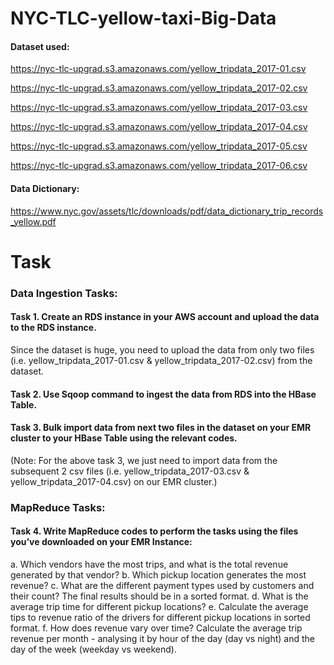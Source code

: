 # NYC-TLC-yellow-taxi-Big-Data



#### Dataset used:
https://nyc-tlc-upgrad.s3.amazonaws.com/yellow_tripdata_2017-01.csv

https://nyc-tlc-upgrad.s3.amazonaws.com/yellow_tripdata_2017-02.csv

https://nyc-tlc-upgrad.s3.amazonaws.com/yellow_tripdata_2017-03.csv

https://nyc-tlc-upgrad.s3.amazonaws.com/yellow_tripdata_2017-04.csv

https://nyc-tlc-upgrad.s3.amazonaws.com/yellow_tripdata_2017-05.csv

https://nyc-tlc-upgrad.s3.amazonaws.com/yellow_tripdata_2017-06.csv

#### Data Dictionary:
https://www.nyc.gov/assets/tlc/downloads/pdf/data_dictionary_trip_records_yellow.pdf

# Task

### Data Ingestion Tasks:

#### Task 1. Create an RDS instance in your AWS account and upload the data to the RDS instance.
Since the dataset is huge, you need to upload the data from only two files (i.e. yellow_tripdata_2017-01.csv & yellow_tripdata_2017-02.csv) from the dataset.

#### Task 2. Use Sqoop command to ingest the data from RDS into the HBase Table.

#### Task 3. Bulk import data from next two files in the dataset on your EMR cluster to your HBase Table using the relevant codes.
(Note: For the above task 3, we just need to import data from the subsequent 2 csv files (i.e. yellow_tripdata_2017-03.csv & yellow_tripdata_2017-04.csv) on our EMR cluster.)

### MapReduce Tasks:

#### Task 4. Write MapReduce codes to perform the tasks using the files you’ve downloaded on your EMR Instance:
  a. Which vendors have the most trips, and what is the total revenue generated by that vendor?
  b. Which pickup location generates the most revenue? 
  c. What are the different payment types used by customers and their count? The final results should be in a sorted format.
  d. What is the average trip time for different pickup locations?
  e. Calculate the average tips to revenue ratio of the drivers for different pickup locations in sorted format.
  f. How does revenue vary over time? Calculate the average trip revenue per month - analysing it by hour of the day (day vs night) and the day of the week (weekday vs weekend).
